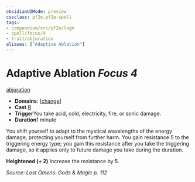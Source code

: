 ```yaml
---
obsidianUIMode: preview
cssclass: pf2e,pf2e-spell
tags:
- compendium/src/pf2e/logm
- spell/focus/4
- trait/abjuration
aliases: ["Adaptive Ablation"]
---
```

# Adaptive Ablation *Focus 4*   
[abjuration](../../rules/traits/abjuration.md)  

- **Domains**: [[change](../setting/domains.md#Change)]
- **Cast** [R](../../rules/core-rulebook/chapter-9-playing-the-game.md#Actions "Reaction") 
- **Trigger**You take acid, cold, electricity, fire, or sonic damage.
- **Duration**1 minute

You shift yourself to adapt to the mystical wavelengths of the energy damage, protecting yourself from further harm. You gain resistance 5 to the triggering energy type; you gain this resistance after you take the triggering damage, so it applies only to future damage you take during the duration.

**Heightened (+ 2)** Increase the resistance by 5.

*Source: Lost Omens: Gods & Magic p. 112*